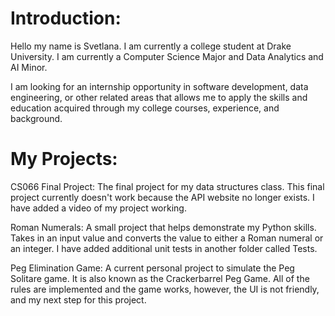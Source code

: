 # Introduction:

Hello my name is Svetlana. I am currently a college student at Drake University. I am currently a Computer Science Major and Data Analytics and AI Minor.

I am looking for an internship opportunity in software development, data engineering, or other related areas that allows me to apply the skills
and education acquired through my college courses, experience, and background.

# My Projects:
CS066 Final Project:
The final project for my data structures class. This final project currently doesn't work because the API website no longer exists.
I have added a video of my project working.

Roman Numerals:
A small project that helps demonstrate my Python skills. 
Takes in an input value and converts the value to either a Roman numeral or an integer. I have added additional unit tests in another folder called Tests.

Peg Elimination Game:
A current personal project to simulate the Peg Solitare game. It is also known as the Crackerbarrel Peg Game. 
All of the rules are implemented and the game works, however, the UI is not friendly, and my next step for this project.


